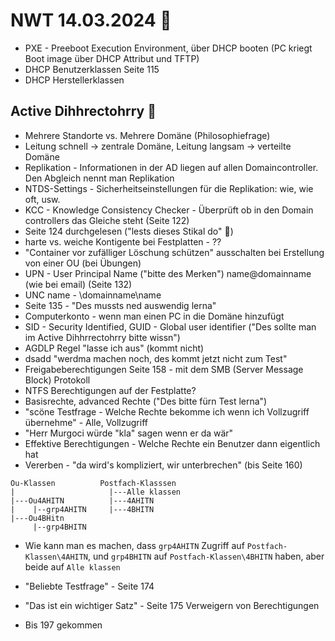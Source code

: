 # NWT 14.03.2024 🤡
- PXE - Preeboot Execution Environment, über DHCP booten (PC kriegt Boot image über DHCP Attribut und TFTP)
- DHCP Benutzerklassen Seite 115
- DHCP Herstellerklassen
## Active Dihhrectohrry 🤡
- Mehrere Standorte vs. Mehrere Domäne (Philosophiefrage)
- Leitung schnell -> zentrale Domäne, Leitung langsam -> verteilte Domäne
- Replikation - Informationen in der AD liegen auf allen Domaincontroller. Den Abgleich nennt man Replikation
- NTDS-Settings - Sicherheitseinstellungen für die Replikation: wie, wie oft, usw.
- KCC - Knowledge Consistency Checker - Überprüft ob in den Domain controllers das Gleiche steht (Seite 122)
- Seite 124 durchgelesen ("lests dieses Stikal do" 🤡)
- harte vs. weiche Kontigente bei Festplatten - ??
- "Container vor zufälliger Löschung schützen" ausschalten bei Erstellung von einer OU (bei Übungen)
- UPN - User Principal Name ("bitte des Merken") name@domainname (wie bei email) (Seite 132)
- UNC name - \\domainname\name
- Seite 135 - "Des mussts ned auswendig lerna"
- Computerkonto - wenn man einen PC in die Domäne hinzufügt
- SID - Security Identified, GUID - Global user identifier ("Des sollte man im Active Dihhrrectohrry bitte wissn")
- AGDLP Regel "lasse ich aus" (kommt nicht)
- dsadd "werdma machen noch, des kommt jetzt nicht zum Test"
- Freigabeberechtigungen Seite 158 - mit dem SMB (Server Message Block) Protokoll
- NTFS Berechtigungen auf der Festplatte?
- Basisrechte, advanced Rechte ("Des bitte fürn Test lerna")
- "scöne Testfrage - Welche Rechte bekomme ich wenn ich Vollzugriff übernehme" - Alle, Vollzugriff
- "Herr Murgoci würde "kla" sagen wenn er da wär"
- Effektive Berechtigungen - Welche Rechte ein Benutzer dann eigentlich hat
- Vererben - "da wird's kompliziert, wir unterbrechen" (bis Seite 160)

```
Ou-Klassen          Postfach-Klasssen
|                     |---Alle klassen
|---Ou4AHITN          |---4AHITN
|    |--grp4AHITN     |---4BHITN
|---Ou4BHitn
     |--grp4BHITN
```
- Wie kann man es machen, dass `grp4AHITN` Zugriff auf `Postfach-Klassen\4AHITN`, und `grp4BHITN` auf `Postfach-Klassen\4BHITN` haben, aber beide auf `Alle klassen`

- "Beliebte Testfrage" - Seite 174
- "Das ist ein wichtiger Satz" - Seite 175 Verweigern von Berechtigungen
- Bis 197 gekommen
